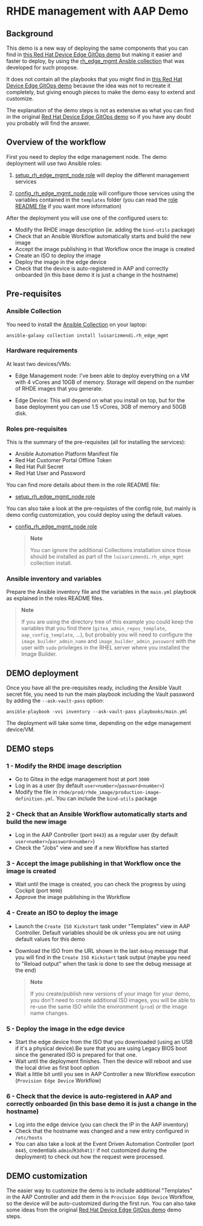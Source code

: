 # RHDE management with AAP Demo

## Background

This demo is a new way of deploying the same components that you can find in [this Red Hat Device Edge GitOps demo](https://github.com/redhat-manufacturing/device-edge-workshops/blob/gitops-demo/exercises/rhde_gitops/demo/README.md) but making it easier and faster to deploy, by using the [rh_edge_mgmt Ansble collection](https://github.com/luisarizmendi/rh_edge_mgmt) that was developed for such propose.

It does not contain all the playbooks that you might find in [this Red Hat Device Edge GitOps demo](https://github.com/redhat-manufacturing/device-edge-workshops/blob/gitops-demo/exercises/rhde_gitops/demo/README.md) because the idea was not to recreate it completely, but giving enough pieces to make the demo easy to extend and customize.

The explanation of the demo steps is not as extensive as what you can find in the original [Red Hat Device Edge GitOps demo](https://github.com/redhat-manufacturing/device-edge-workshops/blob/gitops-demo/exercises/rhde_gitops/demo/README.md) so if you have any doubt you probably will find the answer.

## Overview of the workflow

First you need to deploy the edge management node. The demo deployment will use two Ansible roles:

1) [setup_rh_edge_mgmt_node role](https://github.com/luisarizmendi/rh_edge_mgmt/tree/main/roles/setup_rh_edge_mgmt_node) will deploy the different management services

2) [config_rh_edge_mgmt_node role](https://github.com/luisarizmendi/rh_edge_mgmt/tree/main/roles/config_rh_edge_mgmt_node) will configure those services using the variables contained in the `templates` folder (you can read the [role README file](https://github.com/luisarizmendi/rh_edge_mgmt/tree/main/roles/config_rh_edge_mgmt_node) if you want more information)


After the deployment you will use one of the configured users to:

* Modify the RHDE image description (ie. adding the `bind-utils` package)
* Check that an Ansible Workflow automatically starts and build the new image
* Accept the image publishing in that Workflow once the image is created
* Create an ISO to deploy the image
* Deploy the image in the edge device
* Check that the device is auto-registered in AAP and correctly onboarded (in this base demo it is just a change in the hostname)


## Pre-requisites


### Ansible Collection

You need to install the [Ansible Collection](https://github.com/luisarizmendi/rh_edge_mgmt) on your laptop:

```shell
ansible-galaxy collection install luisarizmendi.rh_edge_mgmt
```

### Hardware requirements

At least two devices/VMs:

* Edge Management node: I've been able to deploy everything on a VM with 4 vCores and 10GB of memory. Storage will depend on the number of RHDE images that you generate.

* Edge Device: This will depend on what you install on top, but for the base deployment you can use 1.5 vCores, 3GB of memory and 50GB disk.


### Roles pre-requisites

This is the summary of the pre-requisites (all for installing the services):

* Ansible Automation Platform Manifest file
* Red Hat Customer Portal Offline Token
* Red Hat Pull Secret
* Red Hat User and Password

You can find more details about them in the role README file:

* [setup_rh_edge_mgmt_node role](https://github.com/luisarizmendi/rh_edge_mgmt/tree/main/roles/setup_rh_edge_mgmt_node)

You can also take a look at the pre-requistes of the config role, but mainly is demo config customization, you could deploy using the default values.

* [config_rh_edge_mgmt_node role](https://github.com/luisarizmendi/rh_edge_mgmt/tree/main/roles/config_rh_edge_mgmt_node)

  >**Note**
  >
  > You can ignore the additional Collections installation since those should be installed as part of the `luisarizmendi.rh_edge_mgmt` collection install.



### Ansible inventory and variables

Prepare the Ansible inventory file and the variables in the `main.yml` playbook as explained in the roles README files.

  >**Note**
  >
  > If you are using the directory tree of this example you could keep the variables that you find there (`gitea_admin_repos_template`, `aap_config_template`, ...), but probably you will need to configure the `image_builder_admin_name` and `image_builder_admin_password` with the user with `sudo` privileges in the RHEL server where you installed the Image Builder.


## DEMO deployment

Once you have all the pre-requisites ready, including the Ansible Vault secret file, you need to run the main playbook including the Vault password by adding the `--ask-vault-pass` option:

```shell
ansible-playbook -vvi inventory --ask-vault-pass playbooks/main.yml
```

The deployment will take some time, depending on the edge management device/VM.


## DEMO steps

### 1 - Modify the RHDE image description

* Go to Gitea in the edge management host at port `3000`
* Log in as a user (by default `user<number>`/`password<number>`)
* Modify the file in `rhde/prod/rhde_image/production-image-definition.yml`. You can include the `bind-utils` package

### 2 - Check that an Ansible Workflow automatically starts and build the new image

* Log in the AAP Controller (port `8443`) as a regular user (by default `user<number>`/`password<number>`)
* Check the "Jobs" view and see if a new Workflow has started

### 3 - Accept the image publishing in that Workflow once the image is created

* Wait until the image is created, you can check the progress by using Cockpit (port `9090`)
* Approve the image publishing in the Workflow

### 4 - Create an ISO to deploy the image

* Launch the `Create ISO Kickstart` task under "Templates" view in AAP Controller. Default variables should be ok unless you are not using default values for this demo
* Download the ISO from the URL shown in the last `debug` message that you will find in the `Create ISO Kickstart` task output (maybe you need to "Reload output" when the task is done to see the debug message at the end)

  >**Note**
  >
  > If you create/publish new versions of your image for your demo, you don't need to create additional ISO images, you will be able to re-use the same ISO while the environment (`prod`) or the image name changes.


### 5 - Deploy the image in the edge device

* Start the edge device from the ISO that you downloaded (using an USB if it's a physical device).Be sure that you are using Legacy BIOS boot since the generated ISO is prepared for that one.
* Wait until the deployment finishes. Then the device will reboot and use the local drive as first boot option
* Wait a little bit until you see in AAP Controller a new Workflow execution (`Provision Edge Device` Workflow)


### 6 - Check that the device is auto-registered in AAP and correctly onboarded (in this base demo it is just a change in the hostname)

* Log into the edge deivice (you can check the IP in the AAP inventory)
* Check that the hostname was changed and a new entry configured in `/etc/hosts`
* You can also take a look at the Event Driven Automation Controller (port `8445`, credentials `admin`/`R3dh4t1!` if not customized during the deployment) to check out how the request were processed.



## DEMO customization

The easier way to customize the demo is to include additional "Templates" in the AAP Controller and add them in the `Provision Edge Device` Workflow, so the device will be auto-customized during the first run. You can also take some ideas from the original [Red Hat Device Edge GitOps demo](https://github.com/redhat-manufacturing/device-edge-workshops/blob/gitops-demo/exercises/rhde_gitops/demo/README.md) demo steps.
